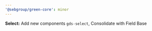 ```yaml
---
'@sebgroup/green-core': minor
---
```


**Select:** Add new components `gds-select`, Consolidate with Field Base
